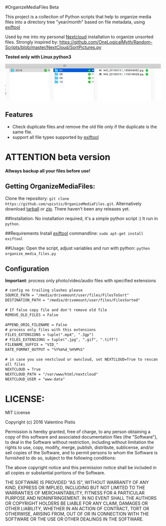 #OrganizeMediaFiles Beta

This project is a collection of Python scripts that help to organize media
files into a directory tree "year/month" based on file metadata, using [exiftool](http://www.sno.phy.queensu.ca/~phil/exiftool/)

Used by me into my personal [Nextcloud](https://www.nextcloud.com) installation to organize unsorted files.
Strongly inspired by: https://github.com/OneLogicalMyth/Random-Scripts/blob/master/NextCloud/SortPictures.py

**Tested only with Linux python3**

![final result](final_result.png)

## Features
+ Check duplicate files and remove the old file only if the duplicate is the same file.
+ support all file types supported by [exiftool](http://www.sno.phy.queensu.ca/~phil/exiftool/)

# ATTENTION beta version
**Allways backup all your files before use!**

## Getting OrganizeMediaFiles:
Clone the repository: `git clone https://github.com/vpistis/OrganizeMediaFiles.git`.
Alternatively download [tarball](https://github.com/vpistis/OrganizeMediaFiles/tarball/master) or [zip](https://github.com/vpistis/OrganizeMediaFiles/archive/master.zip). There haven't been any releases yet.

##Installation:
No installation required, it's a simple python script :) It run in `python`.

##Requirements
Install [exiftool](http://www.sno.phy.queensu.ca/~phil/exiftool/) commandline:
`sudo apt-get install exiftool`

##Usage:
Open the script, adjust variables and run with python:
`python organize_media_files.py`

## Configuration
**Important**: process only photo/video/audio files with specified extensions
```
# config no trailing slashes please
SOURCE_PATH = "/media/drivemount/user/files/FilesToSort"
DESTINATION_PATH = "/media/drivemount/user/files/FilesSorted"

# If false copy file and don't remove old file
REMOVE_OLD_FILES = False

APPEND_ORIG_FILENAME = False
# process only files with this extensions
FILES_EXTENSIONS = tuple(".mp4", ".3gp")
# FILES_EXTENSIONS = tuple(".jpg", ".gif", ".tiff")
FILENAME_SUFFIX = "VID_"
DATE_FORMAT_OUTPUT = "%Y%m%d_%H%M%S"

# in case you use nextcloud or owncloud, set NEXTCLOUD=True to rescan all files
NEXTCLOUD = True
NEXTCLOUD_PATH = "/var/www/html/nextcloud"
NEXTCLOUD_USER = "www-data"

```

# LICENSE:
MIT License

Copyright (c) 2016 Valentino Pistis

Permission is hereby granted, free of charge, to any person obtaining a copy
of this software and associated documentation files (the "Software"), to deal
in the Software without restriction, including without limitation the rights
to use, copy, modify, merge, publish, distribute, sublicense, and/or sell
copies of the Software, and to permit persons to whom the Software is
furnished to do so, subject to the following conditions:

The above copyright notice and this permission notice shall be included in all
copies or substantial portions of the Software.

THE SOFTWARE IS PROVIDED "AS IS", WITHOUT WARRANTY OF ANY KIND, EXPRESS OR
IMPLIED, INCLUDING BUT NOT LIMITED TO THE WARRANTIES OF MERCHANTABILITY,
FITNESS FOR A PARTICULAR PURPOSE AND NONINFRINGEMENT. IN NO EVENT SHALL THE
AUTHORS OR COPYRIGHT HOLDERS BE LIABLE FOR ANY CLAIM, DAMAGES OR OTHER
LIABILITY, WHETHER IN AN ACTION OF CONTRACT, TORT OR OTHERWISE, ARISING FROM,
OUT OF OR IN CONNECTION WITH THE SOFTWARE OR THE USE OR OTHER DEALINGS IN THE
SOFTWARE.
